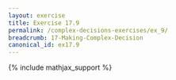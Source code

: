 ```yaml
---
layout: exercise
title: Exercise 17.9
permalink: /complex-decisions-exercises/ex_9/
breadcrumb: 17-Making-Complex-Decision
canonical_id: ex17.9
---
```


{% include mathjax_support %}
